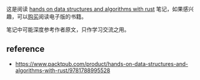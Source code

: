 这是阅读 [hands on data structures and algorithms with rust](https://www.packtpub.com/product/hands-on-data-structures-and-algorithms-with-rust/9781788995528) 笔记，如果感兴趣，可以[购买](https://www.packtpub.com/product/hands-on-data-structures-and-algorithms-with-rust/9781788995528)阅读电子版的书籍。

笔记中可能深度参考作者原文，只作学习交流之用。

## reference
* https://www.packtpub.com/product/hands-on-data-structures-and-algorithms-with-rust/9781788995528


